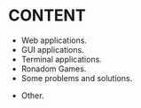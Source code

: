 # CONTENT
* Web applications.
* GUI applications.
* Terminal applications.
* Ronadom Games.
* Some problems and solutions.
* <div> <p color="red">Other. </p> </div>
